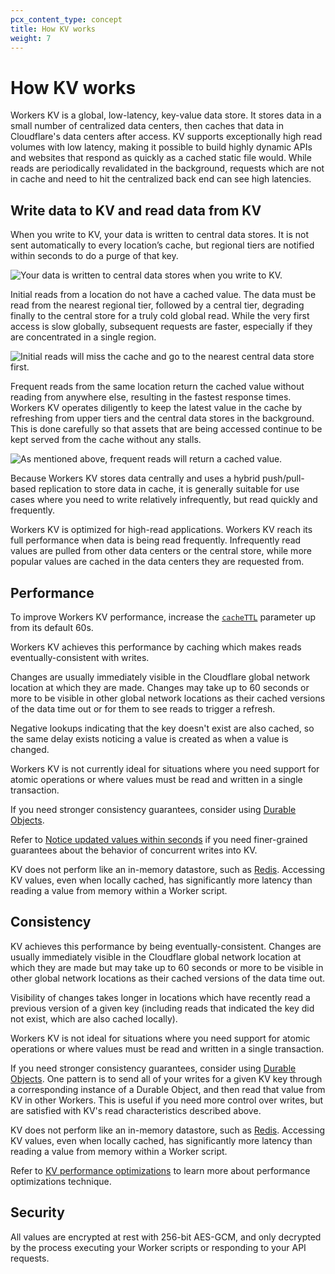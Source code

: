 ```yaml
---
pcx_content_type: concept
title: How KV works
weight: 7
---
```


# How KV works

Workers KV is a global, low-latency, key-value data store. It stores data in a small number of centralized data centers, then caches that data in Cloudflare's data centers after access. KV supports exceptionally high read volumes with low latency, making it possible to build highly dynamic APIs and websites that respond as quickly as a cached static file would. While reads are periodically revalidated in the background, requests which are not in cache and need to hit the centralized back end can see high latencies.

## Write data to KV and read data from KV

When you write to KV, your data is written to central data stores. It is not sent automatically to every location’s cache, but regional tiers are notified within seconds to do a purge of that key.

![Your data is written to central data stores when you write to KV.](/images/kv/kv-write.svg)

Initial reads from a location do not have a cached value. The data must be read from the nearest regional tier, followed by a central tier, degrading finally to the central store for a truly cold global read. While the very first access is slow globally, subsequent requests are faster, especially if they are concentrated in a single region.

![Initial reads will miss the cache and go to the nearest central data store first.](/images/kv/kv-slow-read.svg)

<!-- Frequent reads from the same location return the cached value without reading from a central data store, resulting in faster response times. -->

Frequent reads from the same location return the cached value without reading from anywhere else, resulting in the fastest response times. Workers KV operates diligently to keep the latest value in the cache by refreshing from upper tiers and the central data stores in the background. This is done carefully so that assets that are being accessed continue to be kept served from the cache without any stalls.

![As mentioned above, frequent reads will return a cached value.](/images/kv/kv-fast-read.svg)

Because Workers KV stores data centrally and uses a hybrid push/pull-based replication to store data in cache, it is generally suitable for use cases where you need to write relatively infrequently, but read quickly and frequently.

Workers KV is optimized for high-read applications. Workers KV reach its full performance when data is being read frequently.
Infrequently read values are pulled from other data centers or the central store, while more popular values are cached in the data centers they are requested from.

## Performance

To improve Workers KV performance, increase the [`cacheTTL`](/kv/learning/kv-performance-optimizations/#optimize-get-long-tail-performance) parameter up from its default 60s. 

Workers KV achieves this performance by caching which makes reads eventually-consistent with writes. 

Changes are usually immediately visible in the Cloudflare global network location at which they are made. Changes may take up to 60 seconds or more to be visible in other global network locations as their cached versions of the data time out or for them to see reads to trigger a refresh. 

Negative lookups indicating that the key doesn't exist are also cached, so the same delay exists noticing a value is created as when a value is changed.

Workers KV is not currently ideal for situations where you need support for atomic operations or where values must be read and written in a single transaction.

If you need stronger consistency guarantees, consider using [Durable Objects](/durable-objects/).

Refer to [Notice updated values within seconds](/kv/learning/kv-performance-optimizations/#notice-updated-values-within-seconds) if you need finer-grained guarantees about the behavior of concurrent writes into KV.

KV does not perform like an in-memory datastore, such as [Redis](https://redis.io). Accessing KV values, even when locally cached, has significantly more latency than reading a value from memory within a Worker script.

## Consistency

KV achieves this performance by being eventually-consistent. Changes are usually immediately visible in the Cloudflare global network location at which they are made but may take up to 60 seconds or more to be visible in other global network locations as their cached versions of the data time out. 

Visibility of changes takes longer in locations which have recently read a previous version of a given key (including reads that indicated the key did not exist, which are also cached locally). 

Workers KV is not ideal for situations where you need support for atomic operations or where values must be read and written in a single transaction.

If you need stronger consistency guarantees, consider using [Durable Objects](/durable-objects/). One pattern is to send all of your writes for a given KV key through a corresponding instance of a Durable Object, and then read that value from KV in other Workers. This is useful if you need more control over writes, but are satisfied with KV's read characteristics described above.

KV does not perform like an in-memory datastore, such as [Redis](https://redis.io). Accessing KV values, even when locally cached, has significantly more latency than reading a value from memory within a Worker script.

Refer to [KV performance optimizations](/kv/learning/kv-performance-optimizations/) to learn more about performance optimizations technique.

## Security

All values are encrypted at rest with 256-bit AES-GCM, and only decrypted by the process executing your Worker scripts or responding to your API requests.